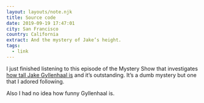 ```yaml
---
layout: layouts/note.njk
title: Source code
date: 2019-09-19 17:47:01
city: San Francisco
country: California
extract: And the mystery of Jake’s height.
tags:
  - link
---
```


I just finished listening to this episode of the Mystery Show that investigates [how tall Jake Gyllenhaal is](https://gimletmedia.com/shows/mystery-show/o2hb96/case-5-source-code) and it’s outstanding. It’s a dumb mystery but one that I adored following.

Also I had no idea how funny Gyllenhaal is.
